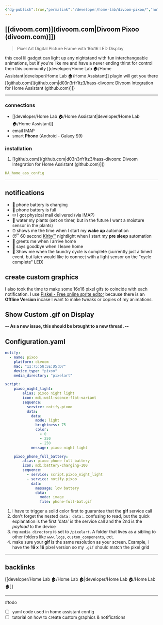 ```yaml
---
{"dg-publish":true,"permalink":"/developer/home-lab/divoom-pixoo/","noteIcon":""}
---
```


## [[divoom.com)](divoom.com\|Divoom Pixoo (divoom.com)]])
> Pixel Art Digital Picture Frame with 16x16 LED Display

this cool lil gadget can light up any nightstand with fun interchangeable animations, but if you're like me and have a never ending thirst for control then this community [[developer/Home Lab 🏠/Home Assistant\|developer/Home Lab 🏠/Home Assistant]] plugin will get you there [[github.com)](github.com\|d03n3rfr1tz3/hass-divoom: Divoom Integration for Home Assistant (github.com)]]) 

---
### connections
- [[developer/Home Lab 🏠/Home Assistant\|developer/Home Lab 🏠/Home Assistant]]
- email IMAP
- smart **Phone** (Android - Galaxy S9)

### installation
1. [[github.com)](github.com\|d03n3rfr1tz3/hass-divoom: Divoom Integration for Home Assistant (github.com)]]) 
```yaml
HA_home_ass_config
```

---
## notifications
- 🔋 phone battery is charging
- 🔋 phone battery is full
- ✉ I got physical mail delivered (via IMAP)
- 🌵 water my plants (set on timer, but in the future I want a moisture sensor in the plants)
- ⏰ shows me the time when I start my **wake up** automation
- 😴 60 second [Kirby™](https://kirby.nintendo.com/) nightlight when I start my **pre sleep** automation
- 🚪 greets me when I arrive home
- 🚪 says goodbye when I leave home
- 🧺 Show me when the laundry cycle is complete (currently just a timed event, but later would like to connect with a light sensor on the "cycle complete" LED)

## create custom graphics
I also took the time to make some 16x16 pixel gifs to coincide with each notification. I use [Piskel - Free online sprite editor](https://www.piskelapp.com/) because there is an **Offline Version** incase I want to make tweaks or copies of my animations. 

## Show Custom .gif on Display
**-- As a new issue, this should be brought to a new thread. --** 

## Configuration.yaml 
```yml
notify:
  - name: pixoo
    platform: divoom
    mac: "11:75:58:5E:D5:D7"
    device_type: "pixoo"
    media_directory: "pixelart"

script:
    pixoo_night_light:
        alias: pixoo night light
        icon: mdi:wall-sconce-flat-variant
        sequence:
          service: notify.pixoo
          data:
            data:
              mode: light
              brightness: 75
              color:
                - 0
                - 250
                - 250
            message: pixoo night light

    pixoo_phone_full_battery:
        alias: pixoo phone full battery
        icon: mdi:battery-charging-100
        sequence:
          - service: script.pixoo_night_light
          - service: notify.pixoo
            data:
              message: low battery
              data:
                mode: image
                file: phone-full-bat.gif
```

1. I have to trigger a solid color first to guarantee that the **gif** service call
2. don't forget the nested `data: data:`. confusing to read, but the quick explanation is the first 'data' is the service call and the 2nd is the _payload_ to the device
3. my `media_directory` is set to `/pixelart`. A folder that lives as a sibling to other folders like `www`, `logs`, `custom_components`, ect. 
4. make sure your **gif** is the same resolution as your screen. Example, i have the **16 x 16** pixel version so my `.gif` should match the pixel grid

---
## backlinks
[[developer/Home Lab 🏠/Home Lab 🏠\|developer/Home Lab 🏠/Home Lab 🏠]]

---

#todo 
- [ ] yaml code used in home assistant config
- [ ] tutorial on how to create custom graphics & notifications
